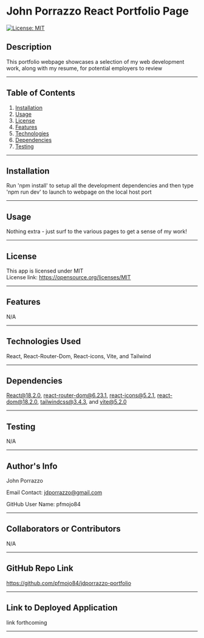 # John Porrazzo React Portfolio Page
  [![License: MIT](https://img.shields.io/badge/License-MIT-yellow.svg)](https://opensource.org/licenses/MIT)

  ## Description
  This portfolio webpage showcases a selection of my web development work, along with my resume, for potential employers to review

  ---
  ## Table of Contents
1. [Installation](#installation)
2. [Usage](#usage)
3. [License](#license)
4. [Features](#features)
5. [Technologies](#technologies)
6. [Dependencies](#dependencies)
7. [Testing](#testing)

  ---

  ## Installation
  Run 'npm install' to setup all the development dependencies and then type 'npm run dev' to launch to webpage on the local host port

  ---

  ## Usage
  Nothing extra - just surf to the various pages to get a sense of my work!

  ---

  ## License
  This app is licensed under MIT
  <br>
  License link: https://opensource.org/licenses/MIT

  ---

  ## Features
  N/A

  ---

  ## Technologies Used
  React, React-Router-Dom, React-icons, Vite, and Tailwind

  ---

  ## Dependencies
  React@18.2.0, react-router-dom@6.23.1, react-icons@5.2.1, react-dom@18.2.0, tailwindcss@3.4.3, and vite@5.2.0

  ---

  ## Testing
  N/A

  ---

  ## Author's Info

  John Porrazzo

  Email Contact:
  jdporrazzo@gmail.com

  GitHub User Name:
  pfmojo84

  ---

  ## Collaborators or Contributors
  N/A

  ---

  ## GitHub Repo Link
  https://github.com/pfmojo84/jdporrazzo-portfolio

  ---

  ## Link to Deployed Application
  link forthcoming

  ---

